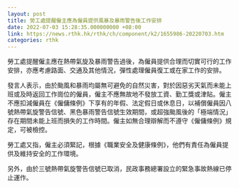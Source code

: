 ```yaml
---
layout: post
title: 勞工處提醒僱主應為僱員提供風暴及暴雨警告後工作安排
date: 2022-07-03 15:28:35.000000000 +08:00
link: https://news.rthk.hk/rthk/ch/component/k2/1655986-20220703.htm
categories: rthk
---
```


勞工處提醒僱主應在熱帶氣旋及暴雨警告過後，為僱員提供合理而切實可行的工作安排，亦應考慮路面、交通及其他情況，彈性處理僱員復工或在家工作的安排。
      
發言人表示，由於颱風和暴雨均屬無可避免的自然災害，對於因惡劣天氣而未能上班或及時返回工作崗位的僱員，僱主不應無故地不發放工資、勤工獎或津貼。僱主不應扣減僱員在《僱傭條例》下享有的年假、法定假日或休息日，以補償僱員因八號熱帶氣旋警告信號、黑色暴雨警告信號生效期間，或超強颱風後的「極端情況」存在期間未能上班而損失的工作時間。僱主如無合理辯解而不遵守《僱傭條例》規定，可被檢控。

勞工處又指，僱主必須緊記，根據《職業安全及健康條例》，他們有責任為僱員提供及維持安全的工作環境。
 
另外，由於三號熱帶氣旋警告信號已取消，民政事務總署設立的緊急事故熱線已停止運作。
